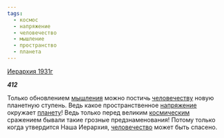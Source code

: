 ```yaml
---
tags:
  - космос
  - напряжение
  - человечество
  - мышление
  - пространство
  - планета
---
```

[Иерархия 1931г](https://127.0.0.1:4002/agni/1931)

___412___

Только обновлением [мышления](../../../tags/#мышление) можно постичь [человечеству](../../../tags/#[человечество](../../../tags/#человечество)) новую планетную ступень. Ведь какое пространственное [напряжение](../../../tags/#напряжение) окружает [планету](../../../tags/#планета)! Ведь только перед великим [космическим](../../../tags/#космос) сражением бывали такие грозные предзнаменования! Потому только когда утвердится Наша Иерархия, [человечество](../../../tags/#человечество) может быть спасено.   

